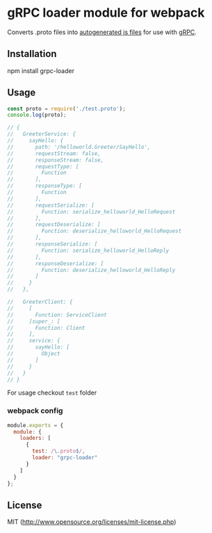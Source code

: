 # gRPC loader module for webpack

Converts .proto files into [autogenerated js files](https://github.com/grpc/grpc/tree/master/examples/node/static_codegen) for use with [gRPC](https://www.npmjs.com/package/grpc).

## Installation
npm install grpc-loader

## Usage
```javascript
const proto = require('./test.proto');
console.log(proto);

// {
//   GreeterService: {
//     sayHello: {
//       path: '/helloworld.Greeter/SayHello',
//       requestStream: false,
//       responseStream: false,
//       requestType: [
//         Function
//       ],
//       responseType: [
//         Function
//       ],
//       requestSerialize: [
//         Function: serialize_helloworld_HelloRequest
//       ],
//       requestDeserialize: [
//         Function: deserialize_helloworld_HelloRequest
//       ],
//       responseSerialize: [
//         Function: serialize_helloworld_HelloReply
//       ],
//       responseDeserialize: [
//         Function: deserialize_helloworld_HelloReply
//       ]
//     }
//   },

//   GreeterClient: {
//     [
//       Function: ServiceClient
//     ]super_: [
//       Function: Client
//     ],
//     service: {
//       sayHello: [
//         Object
//       ]
//     }
//   }
// }
```


For usage checkout `test` folder

### webpack config

``` javascript
module.exports = {
  module: {
    loaders: [
      {
        test: /\.proto$/,
        loader: "grpc-loader"
      }
    ]
  }
};
```


## License
MIT (http://www.opensource.org/licenses/mit-license.php)
